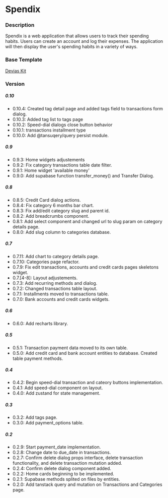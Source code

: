 # Spendix

### Description 

Spendix is a web application that allows users to track their spending habits. Users can create an account and log their expenses. The application will then display the user's spending habits in a variety of ways.

### Base Template

[Devias Kit](https://github.com/devias-io/material-kit-react)

### Version

##### 0.10
- 0.10.4: Created tag detail page and added tags field to transactions form dialog.
- 0.10.3: Added tag list to tags page
- 0.10.2: Speed-dial dialogs close button behavior
- 0.10.1: transactions installment type
- 0.10.0: Add @tansuqery/query persist module.

##### 0.9
- 0.9.3: Home widgets adjustements
- 0.9.2: Fix category transactions table date filter.
- 0.9.1: Home widget 'available money'
- 0.9.0: Add supabase function transfer_money() and Transfer Dialog.

##### 0.8
- 0.8.5: Credit Card dialog actions.
- 0.8.4: Fix category 6 months bar chart.
- 0.8.3: Fix add/edit category slug and parent id.
- 0.8.2: Add breadcrumbs component.
- 0.8.1: Add select component and changed url to slug param on category details page.
- 0.8.0: Add slug column to categories database. 

##### 0.7
- 0.7.11: Add chart to category details page.
- 0.7.10: Categories page refactor.
- 0.7.9: Fix edit transactions, accounts and credit cards pages skeletons widget.
- 0.7.[4-8]: Layout adjustements.
- 0.7.3: Add recurring methods and dialog.
- 0.7.2: Changed transactions table layout.
- 0.7.1: Installments moved to transactions table.
- 0.7.0: Bank accounts and credit cards widgets.

##### 0.6
- 0.6.0: Add recharts library.

##### 0.5
- 0.5.1: Transaction payment data moved to its own table.
- 0.5.0: Add credit card and bank account entities to database. Created table payment methods.

##### 0.4
- 0.4.2: Begin speed-dial transaction and cateory buttons implementation.
- 0.4.1: Add speed-dial component on layout.
- 0.4.0: Add zustand for state management.

##### 0.3
- 0.3.2: Add tags page.
- 0.3.0: Add payment_options table.

##### 0.2
- 0.2.9: Start payment_date implementation.
- 0.2.8: Change date to due_date in transactions.
- 0.2.7: Confirm delete dialog props interface, delete transaction functionality, and delete transaction mutation added.
- 0.2.4: Confirm delete dialog component added.
- 0.2.2: Home cards beginning to be implemented.
- 0.2.1: Supabase methods splited on files by entities.
- 0.2.0: Add tanstack query and mutation on Transactions and Categories page.
